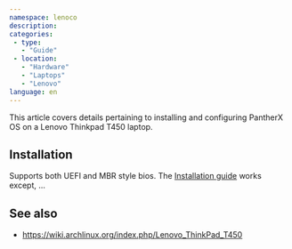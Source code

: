 ```yaml
---
namespace: lenoco
description:
categories:
 - type:
   - "Guide"
 - location:
   - "Hardware"
   - "Laptops"
   - "Lenovo"
language: en
---
```


This article covers details pertaining to installing and configuring PantherX OS on a Lenovo Thinkpad T450 laptop. 

## Installation

Supports both UEFI and MBR style bios. The [Installation guide](/Installation-guide/) works except, ...

## See also

- https://wiki.archlinux.org/index.php/Lenovo_ThinkPad_T450
